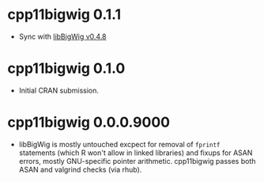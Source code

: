 # cpp11bigwig 0.1.1

* Sync with [libBigWig v0.4.8](https://github.com/dpryan79/libBigWig/releases/tag/0.4.8)

# cpp11bigwig 0.1.0

* Initial CRAN submission.

# cpp11bigwig 0.0.0.9000

* libBigWig is mostly untouched excpect for removal of `fprintf` statements (which R won't allow in linked libraries) and fixups for ASAN errors, mostly GNU-specific pointer arithmetic. cpp11bigwig passes both ASAN and valgrind checks (via rhub).
